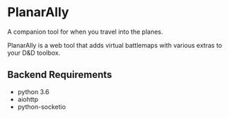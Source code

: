 # PlanarAlly

A companion tool for when you travel into the planes.

PlanarAlly is a web tool that adds virtual battlemaps with various extras to your D&D toolbox.

## Backend Requirements

* python 3.6
* aiohttp
* python-socketio
